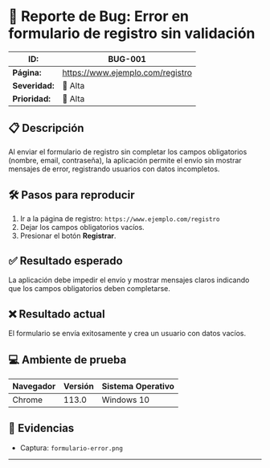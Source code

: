 
# 🐞 Reporte de Bug: Error en formulario de registro sin validación

| **ID:** | BUG-001                          |
|---------|---------------------------------|
| **Página:** | https://www.ejemplo.com/registro |
| **Severidad:** | 🔴 Alta                     |
| **Prioridad:** | 🔴 Alta                     |

## 📋 Descripción
Al enviar el formulario de registro sin completar los campos obligatorios (nombre, email, contraseña), la aplicación permite el envío sin mostrar mensajes de error, registrando usuarios con datos incompletos.

## 🛠 Pasos para reproducir
1. Ir a la página de registro: `https://www.ejemplo.com/registro`  
2. Dejar los campos obligatorios vacíos.  
3. Presionar el botón **Registrar**.  

## ✅ Resultado esperado
La aplicación debe impedir el envío y mostrar mensajes claros indicando que los campos obligatorios deben completarse.

## ❌ Resultado actual
El formulario se envía exitosamente y crea un usuario con datos vacíos.

## 💻 Ambiente de prueba

| Navegador     | Versión | Sistema Operativo |
|---------------|---------|-------------------|
| Chrome        | 113.0   | Windows 10        |

## 📎 Evidencias
- Captura: `formulario-error.png`

---
